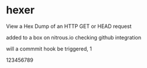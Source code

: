 hexer
=====

View a Hex Dump of an HTTP GET or HEAD request

added to a box on nitrous.io checking github integration

will a commmit hook be triggered, 1

123456789
